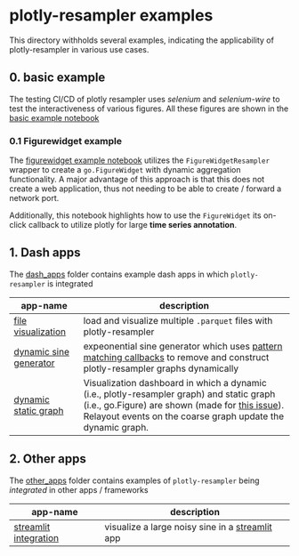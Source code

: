 # plotly-resampler examples

This directory withholds several examples, indicating the applicability of
plotly-resampler in various use cases.

## 0. basic example

The testing CI/CD of plotly resampler uses _selenium_ and _selenium-wire_ to test the
interactiveness of various figures. All these figures are shown in
the [basic example notebook](basic_example.ipynb)

### 0.1 Figurewidget example

The [figurewidget example notebook](figurewidget_example.ipynb) utilizes the `FigureWidgetResampler` wrapper to create a `go.FigureWidget` with dynamic aggregation functionality. A major advantage of this approach is that this does not create a web application, thus not needing to be able to create / forward a network port.

Additionally, this notebook highlights how to use the `FigureWidget` its on-click callback to utilize plotly for large **time series annotation**.

## 1. Dash apps

The [dash_apps](dash_apps/) folder contains example dash apps in
which `plotly-resampler` is integrated

| app-name | description |
| --- | --- |
| [file visualization](dash_apps/dash_app.py) | load and visualize multiple `.parquet` files with plotly-resampler |
| [dynamic sine generator](dash_apps/construct_dynamic_figures.py) | expeonential sine generator which uses [pattern matching callbacks](https://dash.plotly.com/pattern-matching-callbacks) to remove and construct plotly-resampler graphs dynamically |
| [dynamic static graph](dash_apps/dash_app_coarse_fine.py) | Visualization dashboard in which a dynamic (i.e., plotly-resampler graph) and static graph (i.e., go.Figure) are shown (made for [this issue](https://github.com/predict-idlab/plotly-resampler/issues/56)). Relayout events on the coarse graph update the dynamic graph.

## 2. Other apps

The [other_apps](other_apps/) folder contains examples of `plotly-resampler` being *integrated* in other apps / frameworks

| app-name | description |
| --- | --- |
| [streamlit integration](other_apps/streamlit_app.py) | visualize a large noisy sine in a [streamlit](https://streamlit.io/) app |